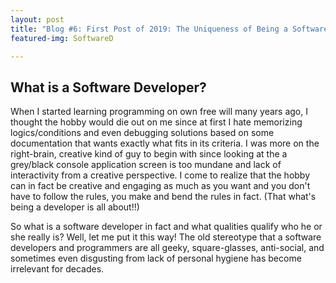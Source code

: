 ```yaml
---
layout: post
title: "Blog #6: First Post of 2019: The Uniqueness of Being a Software Programmer"
featured-img: SoftwareD

---
```

## What is a Software Developer?

When I started learning programming on own free will many years ago, I thought the hobby would die out on me since at first I hate memorizing logics/conditions and even debugging solutions based on some documentation that wants exactly what fits in its criteria. I was more on the right-brain, creative kind of guy to begin with since looking at the a grey/black console application screen is too mundane and lack of interactivity from a creative perspective. I come to realize that the hobby can in fact be creative and engaging as much as you want and you don't have to follow the rules, you make and bend the rules in fact. (That what's being a developer is all about!!)


So what is a software developer in fact and what qualities qualify who he or she really is? Well, let me put it this way! The old stereotype that a software developers and programmers are all geeky, square-glasses, anti-social, and sometimes even disgusting from lack of personal hygiene has become irrelevant for decades.
